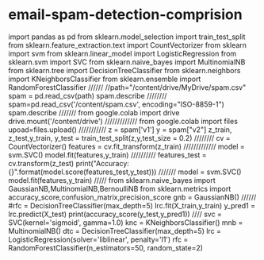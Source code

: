 # email-spam-detection-comprision
import pandas as pd
from sklearn.model_selection import train_test_split
from sklearn.feature_extraction.text import CountVectorizer
from sklearn import svm
from sklearn.linear_model import LogisticRegression
from sklearn.svm import SVC
from sklearn.naive_bayes import MultinomialNB
from sklearn.tree import DecisionTreeClassifier
from sklearn.neighbors import KNeighborsClassifier
from sklearn.ensemble import RandomForestClassifier
//////
//path="/content/drive/MyDrive/spam.csv"
spam = pd.read_csv(path) 
spam.describe
////////
spam=pd.read_csv('/content/spam.csv', encoding="ISO-8859-1")
spam.describe
///////
from google.colab import drive
drive.mount('/content/drive')
/////////////
from google.colab import files
upoad=files.upload()
///////////
z = spam['v1']
y = spam["v2"]
z_train, z_test,y_train, y_test = train_test_split(z,y,test_size = 0.2)
////////
cv = CountVectorizer()
features = cv.fit_transform(z_train)
/////////////
model = svm.SVC()
model.fit(features,y_train)
//////////
features_test = cv.transform(z_test)
print("Accuracy: {}".format(model.score(features_test,y_test)))
///////
model = svm.SVC()
model.fit(features,y_train)
/////
from sklearn.naive_bayes import GaussianNB,MultinomialNB,BernoulliNB
from sklearn.metrics import accuracy_score,confusion_matrix,precision_score
gnb = GaussianNB()
//////
#rfc = DecisionTreeClassifier(max_depth=5)
lrc.fit(X_train,y_train)
y_pred1 = lrc.predict(X_test)
print(accuracy_score(y_test,y_pred1))
////
svc = SVC(kernel='sigmoid', gamma=1.0)
knc = KNeighborsClassifier()
mnb = MultinomialNB()
dtc = DecisionTreeClassifier(max_depth=5)
lrc = LogisticRegression(solver='liblinear', penalty='l1')
rfc = RandomForestClassifier(n_estimators=50, random_state=2)
